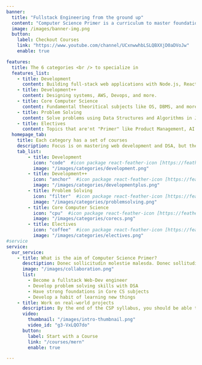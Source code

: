 ```yaml
---
banner:
  title: "Fullstack Engineering from the ground up"
  content: "Computer Science Primer is a curriculum to master foundational cs subjects along with real-world development skills needed to become a fullstack developer."
  image: /images/banner-img.png
  button:
    label: Checkout Courses
    link: "https://www.youtube.com/channel/UCxnwwhbLSLQBXXjD0aDVoJw"
    enable: true

features:
  title: The 6 categories <br /> to specialize in 
  features_list:
    - title: Development
      content: Building full-stack web applications with Node.js, React, and more.
    - title: Development++
      content: Designing systems, AWS, Devops, and more.
    - title: Core Computer Science
      content: Fundamental theoritical subjects like OS, DBMS, and more.
    - title: Problem Solving
      content: Solve problems using Data Structures and Algorithms in Java.
    - title: Electives
      content: Topics that are'nt "Primer" like Product Management, AI and more.
  homepage_tab:
    title: Each category has a set of courses
    description: Focus is on mastering web development and DSA, but the whole point of CSP is to get better on other subjects too.
    tab_list:
        - title: Development
          icon: "code"  #icon package react-feather-icon [https://feathericons.com/]
          image: "/images/categories/development.png"
        - title: Development++
          icon: "anchor"  #icon package react-feather-icon [https://feathericons.com/]
          image: "/images/categories/developmentplus.png"
        - title: Problem Solving
          icon: "filter"  #icon package react-feather-icon [https://feathericons.com/]
          image: "/images/categories/problemsolving.png"
        - title: Core Computer Science
          icon: "cpu"  #icon package react-feather-icon [https://feathericons.com/]
          image: "/images/categories/corecs.png"
        - title: Electives
          icon: "coffee"  #icon package react-feather-icon [https://feathericons.com/]
          image: "/images/categories/electives.png"
#service
service:
  our_service:
    - title: What is the aim of Computer Science Primer?
      desctiption: Donec sollicitudin molestie malesda. Donec sollitudin molestie malesuada. Mauris pellentesque nec, egestas non nisi. Cras ultricies ligula sed
      image: "/images/collaboration.png"
      list:
        - Become a fullstack Web-Dev engineer
        - Develop problem solving skills with DSA
        - Have strong foundations in Core CS subjects
        - Develop a habit of learning new things
    - title: Work on real-world projects
      description: By the end of the CSP syllabus, you should be able to build real-world projects and become an amazing problem solver.
      video:
        thumbnail: "/images/intro-thumbnail.png"
        video_id: "g3-VxLQO7do"
      button:
        label: Start with a Course
        link: "/courses/mern"
        enable: true

---
```

